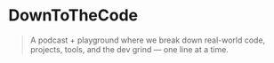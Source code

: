 # DownToTheCode
> A podcast + playground where we break down real-world code, projects, tools, and the dev grind — one line at a time.
